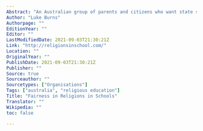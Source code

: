 ```yaml
---
Abstract: "An Australian group of parents and citizens who want state schools to provide unbiased and inclusive education about religions and beliefs."
Author: "Luke Burns"
Authorpage: ""
EditionYear: ""
Editor: ""
LastModifiedDate: 2021-09-03T21:30:21Z
Link: "http://religionsinschool.com/"
Location: ""
OriginalYear: ""
PublishDate: 2021-09-03T21:30:21Z
Publisher: ""
Source: true
Sourceauthor: ""
Sourcetypes: ["Organisations"]
Tags: ["australia", "religious education"]
Title: "Fairness in Religions in Schools"
Translator: ""
Wikipedia: ""
toc: false

---
```

